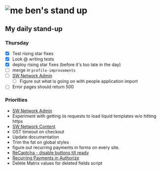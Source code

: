 # ![me](https://avatars2.githubusercontent.com/u/5232044?s=50&v=4) ben's stand up

## My daily stand-up

### Thursday

- [X] Test rising star fixes
- [X] Look @ writing tests
- [X] deploy rising star fixes (before it's too late in the day)
- [ ] merge in `profile-improvements`
- [ ] [SW Network Admin](https://app.clickup.com/8537154/v/l/li/54890360?pr=12760709)
    - [ ]    Figure out what is going on with people application import
- [ ] Error pages should return 500

### Priorities 
    
- [SW Network Admin](https://app.clickup.com/8537154/v/l/li/54890360?pr=12760709)
- Experiment with getting iis requests to load liquid templates w/o hitting https
- [SW Network Content](https://app.clickup.com/8537154/v/l/li/54892353?pr=12760709)
- OST timeout on checkout
- Update documentation
- Trim the fat on global styles
- figure out recurring payments in forms on every site.
- [ReCaptcha - disable buttons till ready](https://projects.madebyspeak.com/#/tasks/17598281)
- [Recurring Payments in Authorize](https://projects.madebyspeak.com/#/tasks/16411534)
- Delete Matrix values for deleted fields script
